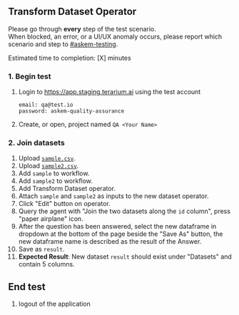 ## Transform Dataset Operator
Please go through __every__ step of the test scenario.\
When blocked, an error, or a UI/UX anomaly occurs, please report which scenario and step to [\#askem-testing](https://unchartedsoftware.slack.com/archives/C06FGLXB2CE).

Estimated time to completion: [X] minutes

### 1. Begin test 
1. Login to https://app.staging.terarium.ai using the test account
    ```
    email: qa@test.io
    password: askem-quality-assurance
    ```
2. Create, or open, project named `QA <Your Name>`

### 2. Join datasets
1. Upload [`sample.csv`](https://drive.google.com/file/d/1ZmDgj4EPcO0I9SQR5LwPl4pvPln5iq-0/view?usp=drive_link).
2. Upload [`sample2.csv`](https://drive.google.com/file/d/1FG-lvQKNtASmTXwIOmLbTtuVtoxr6-1R/view?usp=drive_link).
3. Add `sample` to workflow.
4. Add `sample2` to workflow.
5. Add Transform Dataset operator.
6. Attach `sample` and `sample2` as inputs to the new dataset operator.
7. Click "Edit" button on operator.
8. Query the agent with "Join the two datasets along the `id` column", press "paper airplane" icon.
10. After the question has been answered, select the new dataframe in dropdown at the bottom of the page beside the "Save As" button, the new dataframe name is described as the result of the Answer.
11. Save as `result`.
12. __Expected Result__: New dataset `result` should exist under "Datasets" and contain 5 columns.

## End test
1. logout of the application 
